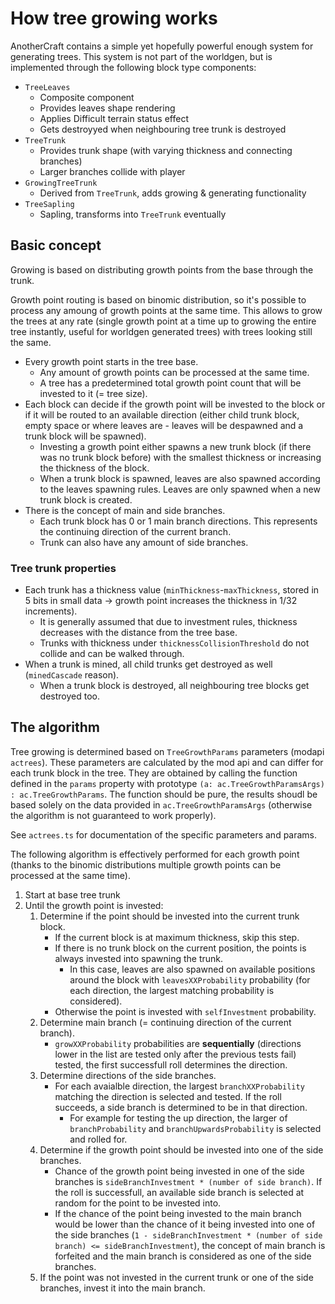 # How tree growing works

AnotherCraft contains a simple yet hopefully powerful enough system for generating trees. This system is not part of the worldgen, but is implemented through the following block type components:
* `TreeLeaves`
  * Composite component
  * Provides leaves shape rendering
  * Applies Difficult terrain status effect
  * Gets destroyyed when neighbouring tree trunk is destroyed
* `TreeTrunk`
  * Provides trunk shape (with varying thickness and connecting branches)
  * Larger branches collide with player
* `GrowingTreeTrunk`
  * Derived from `TreeTrunk`, adds growing & generating functionality
* `TreeSapling`
  * Sapling, transforms into `TreeTrunk` eventually

## Basic concept

Growing is based on distributing growth points from the base through the trunk.

Growth point routing is based on binomic distribution, so it's possible to process any amoung of growth points at the same time. This allows to grow the trees at any rate (single growth point at a time up to growing the entire tree instantly, useful for worldgen generated trees) with trees looking still the same.

* Every growth point starts in the tree base.
  * Any amount of growth points can be processed at the same time.
  * A tree has a predetermined total growth point count that will be invested to it (= tree size).
* Each block can decide if the growth point will be invested to the block or if it will be routed to an available direction (either child trunk block, empty space or where leaves are - leaves will be despawned and a trunk block will be spawned).
  * Investing a growth point either spawns a new trunk block (if there was no trunk block before) with the smallest thickness or increasing the thickness of the block.
  * When a trunk block is spawned, leaves are also spawned according to the leaves spawning rules. Leaves are only spawned when a new trunk block is created.
* There is the concept of main and side branches.
  * Each trunk block has 0 or 1 main branch directions. This represents the continuing direction of the current branch.
  * Trunk can also have any amount of side branches.

### Tree trunk properties
* Each trunk has a thickness value (`minThickness`-`maxThickness`, stored in 5 bits in small data -> growth point increases the thickness in 1/32 increments).
  * It is generally assumed that due to investment rules, thickness decreases with the distance from the tree base.
  * Trunks with thickness under `thicknessCollisionThreshold` do not collide and can be walked through.
* When a trunk is mined, all child trunks get destroyed as well (`minedCascade` reason).
  * When a trunk block is destroyed, all neighbouring tree blocks get destroyed too.

## The algorithm
Tree growing is determined based on `TreeGrowthParams` parameters (modapi `actrees`). These parameters are calculated by the mod api and can differ for each trunk block in the tree. They are obtained by calling the function defined in the `params` property with prototype `(a: ac.TreeGrowthParamsArgs) : ac.TreeGrowthParams`. The function should be pure, the results shoudl be based solely on the data provided in  `ac.TreeGrowthParamsArgs` (otherwise the algorithm is not guaranteed to work properly).

See `actrees.ts` for documentation of the specific parameters and params.

The following algorithm is effectively performed for each growth point (thanks to the binomic distributions multiple growth points can be processed at the same time).

1. Start at base tree trunk
1. Until the growth point is invested:
   1. Determine if the point should be invested into the current trunk block.
      * If the current block is at maximum thickness, skip this step.
      * If there is no trunk block on the current position, the points is always invested into spawning the trunk.
         * In this case, leaves are also spawned on available positions around the block with `leavesXXProbability` probability (for each direction, the largest matching probability is considered).
      * Otherwise the point is invested with `selfInvestment` probability.
   1. Determine main branch (= continuing direction of the current branch).
      * `growXXProbability` probabilities are **sequentially** (directions lower in the list are tested only after the previous tests fail) tested, the first successfull roll determines the direction.
   1. Determine directions of the side branches.
      * For each avaialble direction, the largest `branchXXProbability` matching the direction is selected and tested. If the roll succeeds, a side branch is determined to be in that direction.
        * For example for testing the up direction, the larger of `branchProbability` and `branchUpwardsProbability` is selected and rolled for.
   1. Determine if the growth point should be invested into one of the side branches.
      * Chance of the growth point being invested in one of the side branches is `sideBranchInvestment * (number of side branch)`. If the roll is successfull, an available side branch is selected at random for the point to be invested into.
      * If the chance of the point being invested to the main branch would be lower than the chance of it being invested into one of the side branches (`1 - sideBranchInvestment * (number of side branch) <= sideBranchInvestment`), the concept of main branch is forfeited and the main branch is considered as one of the side branches.
   1. If the point was not invested in the current trunk or one of the side branches, invest it into the main branch.